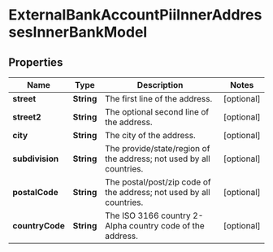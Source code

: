 

# ExternalBankAccountPiiInnerAddressesInnerBankModel


## Properties

| Name | Type | Description | Notes |
|------------ | ------------- | ------------- | -------------|
|**street** | **String** | The first line of the address. |  [optional] |
|**street2** | **String** | The optional second line of the address. |  [optional] |
|**city** | **String** | The city of the address. |  [optional] |
|**subdivision** | **String** | The provide/state/region of the address; not used by all countries. |  [optional] |
|**postalCode** | **String** | The postal/post/zip code of the address; not used by all countries. |  [optional] |
|**countryCode** | **String** | The ISO 3166 country 2-Alpha country code of the address. |  [optional] |



